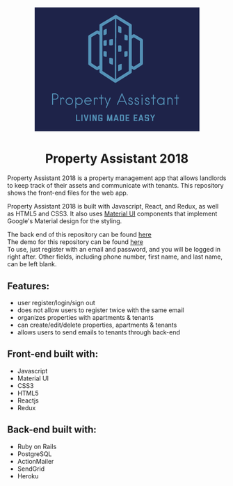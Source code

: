 <h1 align=center><img src="/src/images/logo.png" alt="Property Assistant 2018 logo" /></h1>
<h1 align=center>Property Assistant 2018</h1>

Property Assistant 2018 is a property management app that allows landlords to keep track of their assets and communicate with tenants. This repository shows the front-end files for the web app.

Property Assistant 2018 is built with Javascript, React, and Redux, as well as HTML5 and CSS3. It also uses [Material UI](https://material-ui.com/) components that implement Google's Material design for the styling.

The back end of this repository can be found [here](https://github.com/flored27/Property-Assistant-Backend)<br/>
The demo for this repository can be found [here](https://property-assistant-2018.herokuapp.com/)<br/>
To use, just register with an email and password, and you will be logged in right after. Other fields, including phone number, first name, and last name, can be left blank.

## Features:
* user register/login/sign out
* does not allow users to register twice with the same email
* organizes properties with apartments & tenants
* can create/edit/delete properties, apartments & tenants
* allows users to send emails to tenants through back-end

## Front-end built with:
* Javascript
* Material UI
* CSS3
* HTML5
* Reactjs
* Redux

## Back-end built with:
* Ruby on Rails
* PostgreSQL
* ActionMailer
* SendGrid
* Heroku
